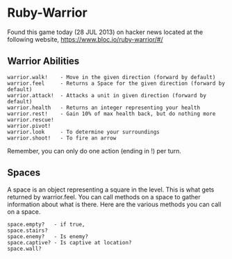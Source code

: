 Ruby-Warrior
============

Found this game today (28 JUL 2013) on hacker news located at the following
website, https://www.bloc.io/ruby-warrior/#/


Warrior Abilities
-----------------

    warrior.walk!    - Move in the given direction (forward by default)
    warrior.feel     - Returns a Space for the given direction (forward by default)
    warrior.attack!  - Attacks a unit in given direction (forward by default)
    warrior.health   - Returns an integer representing your health
    warrior.rest!    - Gain 10% of max health back, but do nothing more
    warrior.rescue!
    warrior.pivot!
    warrior.look     - To determine your surroundings
    warrior.shoot!   - To fire an arrow


Remember, you can only do one action (ending in !) per turn.



Spaces
------

A space is an object representing a square in the level. This is what gets returned by warrior.feel. You can call methods on a space to gather information about what is there. Here are the various methods you can call on a space.

    space.empty?   - if true, 
    space.stairs?
    space.enemy?   - Is enemy?
    space.captive? - Is captive at location?
    space.wall?

